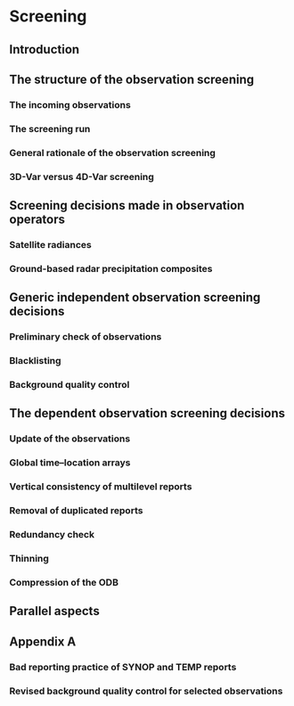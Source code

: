 # Screening
## Introduction
## The structure of the observation screening
### The incoming observations
###  The screening run
###  General rationale of the observation screening
###  3D-Var versus 4D-Var screening
## Screening decisions made in observation operators
###  Satellite radiances
###  Ground-based radar precipitation composites
## Generic independent observation screening decisions
###  Preliminary check of observations
###  Blacklisting
###  Background quality control
## The dependent observation screening decisions
###  Update of the observations
###  Global time–location arrays
###  Vertical consistency of multilevel reports
###  Removal of duplicated reports
###  Redundancy check
###  Thinning
###  Compression of the ODB
## Parallel aspects
## Appendix A
### Bad reporting practice of SYNOP and TEMP reports
### Revised background quality control for selected observations
